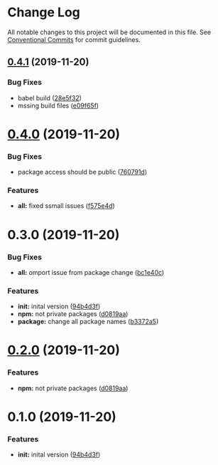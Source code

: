 # Change Log

All notable changes to this project will be documented in this file.
See [Conventional Commits](https://conventionalcommits.org) for commit guidelines.

## [0.4.1](https://github.com/libertyware-limited/ngx-form/compare/@libertyware/ngx-form-builder@0.4.0...@libertyware/ngx-form-builder@0.4.1) (2019-11-20)


### Bug Fixes

* babel build ([28e5f32](https://github.com/libertyware-limited/ngx-form/commit/28e5f32112c21f2b607b1e8041336083aeadf410))
* mssing build files ([e09f65f](https://github.com/libertyware-limited/ngx-form/commit/e09f65f277bae733ed086fab71923b79da4c01e0))





# [0.4.0](https://github.com/libertyware-limited/model-form-builder/compare/@libertyware/ngx-form-builder@0.3.0...@libertyware/ngx-form-builder@0.4.0) (2019-11-20)


### Bug Fixes

* package access should be public ([760791d](https://github.com/libertyware-limited/model-form-builder/commit/760791d3e5d9e4cb8c00b3c4e4d347f6c3ba0ab7))


### Features

* **all:** fixed ssmall issues ([f575e4d](https://github.com/libertyware-limited/model-form-builder/commit/f575e4d6ff63f11c0e42d5425c8df88c0c9150b2))





# 0.3.0 (2019-11-20)


### Bug Fixes

* **all:** omport issue from package change ([bc1e40c](https://github.com/libertyware-limited/model-form-builder/commit/bc1e40ce7e3989ee8ed5f278204dbe93a2ca71e6))


### Features

* **init:** inital version ([94b4d3f](https://github.com/libertyware-limited/model-form-builder/commit/94b4d3fd277d4f4780673d01eee9d2e1d7074a24))
* **npm:** not private packages ([d0819aa](https://github.com/libertyware-limited/model-form-builder/commit/d0819aab52869f47f116b340f77364418b0c4b5e))
* **package:** change all package names ([b3372a5](https://github.com/libertyware-limited/model-form-builder/commit/b3372a5d1079d2c463a0c0ff955a9bc6248ab955))





# [0.2.0](https://github.com/libertyware-limited/model-form-builder/compare/@libertyware/ngx-form-builder@0.1.0...@libertyware/ngx-form-builder@0.2.0) (2019-11-20)


### Features

* **npm:** not private packages ([d0819aa](https://github.com/libertyware-limited/model-form-builder/commit/d0819aab52869f47f116b340f77364418b0c4b5e))





# 0.1.0 (2019-11-20)


### Features

* **init:** inital version ([94b4d3f](https://github.com/libertyware-limited/model-form-builder/commit/94b4d3fd277d4f4780673d01eee9d2e1d7074a24))
